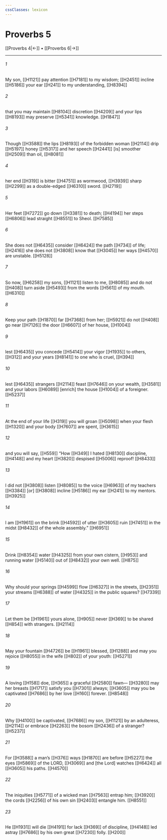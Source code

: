 ```yaml
---
cssClasses: lexicon
---
```


# Proverbs 5

[[Proverbs 4|←]] • [[Proverbs 6|→]]

---

###### 1
My son, [[H1121]] pay attention [[H7181]] to my wisdom; [[H2451]] incline [[H5186]] your ear [[H241]] to my understanding, [[H8394]]

###### 2
that you may maintain [[H8104]] discretion [[H4209]] and your lips [[H8193]] may preserve [[H5341]] knowledge. [[H1847]]

###### 3
Though [[H3588]] the lips [[H8193]] of the forbidden woman [[H2114]] drip [[H5197]] honey [[H5317]] and her speech [[H2441]] [is] smoother [[H2509]] than oil, [[H8081]]

###### 4
her end [[H319]] is bitter [[H4751]] as wormwood, [[H3939]] sharp [[H2299]] as a double-edged [[H6310]] sword. [[H2719]]

###### 5
Her feet [[H7272]] go down [[H3381]] to death; [[H4194]] her steps [[H6806]] lead straight [[H8551]] to Sheol. [[H7585]]

###### 6
She does not [[H6435]] consider [[H6424]] the path [[H734]] of life; [[H2416]] she does not [[H3808]] know that [[H3045]] her ways [[H4570]] are unstable. [[H5128]]

###### 7
So now, [[H6258]] my sons, [[H1121]] listen to me, [[H8085]] and do not [[H408]] turn aside [[H5493]] from the words [[H561]] of my mouth. [[H6310]]

###### 8
Keep your path [[H1870]] far [[H7368]] from her; [[H5921]] do not [[H408]] go near [[H7126]] the door [[H6607]] of her house, [[H1004]]

###### 9
lest [[H6435]] you concede [[H5414]] your vigor [[H1935]] to others, [[H312]] and your years [[H8141]] to one who is cruel, [[H394]]

###### 10
lest [[H6435]] strangers [[H2114]] feast [[H7646]] on your wealth, [[H3581]] and your labors [[H6089]] [enrich] the house [[H1004]] of a foreigner. [[H5237]]

###### 11
At the end of your life [[H319]] you will groan [[H5098]] when your flesh [[H1320]] and your body [[H7607]] are spent, [[H3615]]

###### 12
and you will say, [[H559]] “How [[H349]] I hated [[H8130]] discipline, [[H4148]] and my heart [[H3820]] despised [[H5006]] reproof! [[H8433]]

###### 13
I did not [[H3808]] listen [[H8085]] to the voice [[H6963]] of my teachers [[H3384]] [or] [[H3808]] incline [[H5186]] my ear [[H241]] to my mentors. [[H3925]]

###### 14
I am [[H1961]] on the brink [[H4592]] of utter [[H3605]] ruin [[H7451]] in the midst [[H8432]] of the whole assembly.” [[H6951]]

###### 15
Drink [[H8354]] water [[H4325]] from your own cistern, [[H953]] and running water [[H5140]] out of [[H8432]] your own well. [[H875]]

###### 16
Why should your springs [[H4599]] flow [[H6327]] in the streets, [[H2351]] your streams [[H6388]] of water [[H4325]] in the public squares? [[H7339]]

###### 17
Let them be [[H1961]] yours  alone, [[H905]] never [[H369]] to be shared [[H854]] with strangers. [[H2114]]

###### 18
May your fountain [[H4726]] be [[H1961]] blessed, [[H1288]] and may you rejoice [[H8055]] in the wife [[H802]] of your youth: [[H5271]]

###### 19
A loving [[H158]] doe, [[H365]] a graceful [[H2580]] fawn— [[H3280]] may her breasts [[H1717]] satisfy you [[H7301]] always; [[H3605]] may you be captivated [[H7686]] by her love [[H160]] forever. [[H8548]]

###### 20
Why [[H4100]] be captivated, [[H7686]] my son, [[H1121]] by an adulteress, [[H2114]] or embrace [[H2263]] the bosom [[H2436]] of a stranger? [[H5237]]

###### 21
For [[H3588]] a man’s [[H376]] ways [[H1870]] are before [[H5227]] the eyes [[H5869]] of the LORD, [[H3069]] and [the Lord] watches [[H6424]] all [[H3605]] his paths. [[H4570]]

###### 22
The iniquities [[H5771]] of a wicked man [[H7563]] entrap him; [[H3920]] the cords [[H2256]] of his own sin [[H2403]] entangle him. [[H8551]]

###### 23
He [[H1931]] will die [[H4191]] for lack [[H369]] of discipline, [[H4148]] led astray [[H7686]] by his own great [[H7230]] folly. [[H200]]

